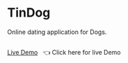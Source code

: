 # TinDog
Online dating application for Dogs.
##
[Live Demo](https://triffycodes.github.io/TinDog/) &nbsp; :point_left: Click here for live Demo
